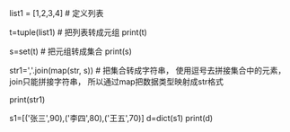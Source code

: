 list1 = [1,2,3,4]  # 定义列表

t=tuple(list1) # 把列表转成元组
print(t)

s=set(t)  # 把元组转成集合
print(s)

str1=','.join(map(str, s))  # 把集合转成字符串， 使用逗号去拼接集合中的元素， join只能拼接字符串， 所以通过map把数据类型映射成str格式

print(str1)

s1=[('张三',90),('李四',80),('王五',70)]
d=dict(s1)
print(d)